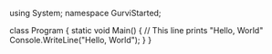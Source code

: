 using System;
﻿namespace GurviStarted;

class Program
{
    static void Main()
    {
        // This line prints "Hello, World" 
        Console.WriteLine("Hello, World");
    }
}

